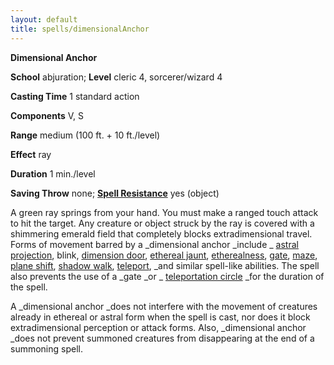 ```yaml
---
layout: default
title: spells/dimensionalAnchor
---
```

 **Dimensional Anchor**

**School** abjuration; **Level** cleric 4, sorcerer/wizard 4

**Casting Time** 1 standard action

**Components** V, S

**Range** medium (100 ft. + 10 ft./level)

**Effect** ray

**Duration** 1 min./level

**Saving Throw** none; **[Spell Resistance](../glossary#_spell-resistance)** yes (object)

A green ray springs from your hand. You must make a ranged touch attack to hit the target. Any creature or object struck by the ray is covered with a shimmering emerald field that completely blocks extradimensional travel. Forms of movement barred by a _dimensional anchor _include _ [astral projection](astralProjection#_astral-projection), blink, [dimension door](dimensionDoor#_dimension-door), [ethereal jaunt](etherealJaunt#_ethereal-jaunt), [etherealness](etherealness#_etherealness), [gate](gate#_gate), [maze](maze#_maze), [plane shift](planeShift#_plane-shift), [shadow walk](shadowWalk#_shadow-walk), [teleport](teleport#_teleport), _and similar spell-like abilities. The spell also prevents the use of a _gate _or _ [teleportation circle](teleportationCircle#_teleportation-circle) _for the duration of the spell.

A _dimensional anchor _does not interfere with the movement of creatures already in ethereal or astral form when the spell is cast, nor does it block extradimensional perception or attack forms. Also, _dimensional anchor _does not prevent summoned creatures from disappearing at the end of a summoning spell.


